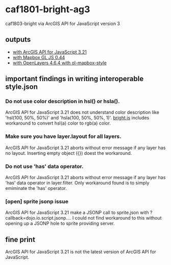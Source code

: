 # caf1801-bright-ag3
caf1803-bright via ArcGIS API for JavaScript version 3

## outputs
- [with ArcGIS API for JavaScript 3.21](https://hfu.github.io/caf1801-bright-ag3/index.html)
- [with Mapbox GL JS 0.44](https://hfu.github.io/caf1801-bright-ag3/mb.html#5.75/6.153/21.218)
- [with OpenLayers 4.6.4 with ol-mapbox-style](https://hfu.github.io/caf1801-bright-ag3/ol.html)

## important findings in writing interoperable style.json
### Do not use color description in hsl() or hsla().
ArcGIS API for JavaScript 3.21 does not understand color description like 'hsl(100, 50%, 50%)' and 'hsla(100, 50%, 50%, 1)'. [bright.js](bright.js) includes workaround to convert hsl(a) color to rgb(a) color.

### Make sure you have layer.layout for all layers.
ArcGIS API for JavaScript 3.21 aborts without error message if any layer has no layout. Inserting empty object ({}) doest the workaround.

### Do not use 'has' data operator.
ArcGIS API for JavaScript 3.21 aborts without error message if any layer has 'has' data operator in layer.filter. Only workaround found is to simply emiminate the 'has' operator.

### [open] sprite jsonp issue
ArcGIS API for JavaScript 3.21 make a JSONP call to sprite.json with ?callback=dojo.io.script.jsonp.... I could not find workaround to this without opening up a JSONP hole to sprite providing server. 

## fine print
ArcGIS API for JavaScript 3.21 is not the latest version of ArcGIS API for JavaScript.
